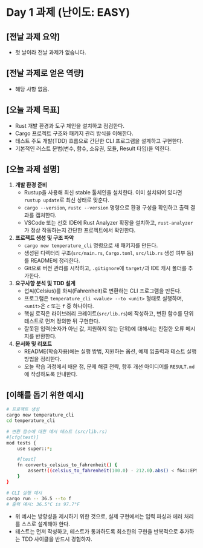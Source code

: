 # Day 1 과제 (난이도: EASY)

## [전날 과제 요약]
- 첫 날이라 전날 과제가 없습니다.

## [전날 과제로 얻은 역량]
- 해당 사항 없음.

## [오늘 과제 목표]
- Rust 개발 환경과 도구 체인을 설치하고 점검한다.
- Cargo 프로젝트 구조와 패키지 관리 방식을 이해한다.
- 테스트 주도 개발(TDD) 흐름으로 간단한 CLI 프로그램을 설계하고 구현한다.
- 기본적인 러스트 문법(변수, 함수, 소유권, 모듈, Result 타입)을 익힌다.

## [오늘 과제 설명]
1. **개발 환경 준비**
   - Rustup을 사용해 최신 stable 툴체인을 설치한다. 이미 설치되어 있다면 `rustup update`로 최신 상태로 맞춘다.
   - `cargo --version`, `rustc --version` 명령으로 환경 구성을 확인하고 출력 결과를 캡처한다.
   - VSCode 또는 선호 IDE에 Rust Analyzer 확장을 설치하고, `rust-analyzer`가 정상 작동하는지 간단한 프로젝트에서 확인한다.
2. **프로젝트 생성 및 구조 파악**
   - `cargo new temperature_cli` 명령으로 새 패키지를 만든다.
   - 생성된 디렉터리 구조(`src/main.rs`, `Cargo.toml`, `src/lib.rs` 생성 여부 등)를 README에 정리한다.
   - Git으로 버전 관리를 시작하고, `.gitignore`에 `target/`과 IDE 캐시 폴더를 추가한다.
3. **요구사항 분석 및 TDD 설계**
   - 섭씨(Celsius)를 화씨(Fahrenheit)로 변환하는 CLI 프로그램을 만든다.
   - 프로그램은 `temperature_cli <value> --to <unit>` 형태로 실행하며, `<unit>`은 `c` 또는 `f` 중 하나이다.
   - 핵심 로직은 라이브러리 크레이트(`src/lib.rs`)에 작성하고, 변환 함수를 단위 테스트로 먼저 정의한 뒤 구현한다.
   - 잘못된 입력(숫자가 아닌 값, 지원하지 않는 단위)에 대해서는 친절한 오류 메시지를 반환한다.
4. **문서화 및 리포트**
   - README(학습자용)에는 실행 방법, 지원하는 옵션, 예제 입출력과 테스트 실행 방법을 정리한다.
   - 오늘 학습 과정에서 배운 점, 문제 해결 전략, 향후 개선 아이디어를 `RESULT.md`에 작성하도록 안내한다.

## [이해를 돕기 위한 예시]
```bash
# 프로젝트 생성
cargo new temperature_cli
cd temperature_cli

# 변환 함수에 대한 예시 테스트 (src/lib.rs)
#[cfg(test)]
mod tests {
    use super::*;

    #[test]
    fn converts_celsius_to_fahrenheit() {
        assert!((celsius_to_fahrenheit(100.0) - 212.0).abs() < f64::EPSILON);
    }
}

# CLI 실행 예시
cargo run -- 36.5 --to f
# 출력 예시: 36.5°C is 97.7°F
```
- 위 예시는 방향성을 제시하기 위한 것으로, 실제 구현에서는 입력 파싱과 에러 처리를 스스로 설계해야 한다.
- 테스트는 먼저 작성하고, 테스트가 통과하도록 최소한의 구현을 반복적으로 추가하는 TDD 사이클을 반드시 경험하자.
